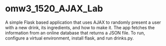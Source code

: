 # omw3_1520_AJAX_Lab
A simple Flask based application that uses AJAX to randomly present a user with a new drink, its ingredients, and how to make it. The app fetches the information
from an online database that returns a JSON file. To run, configure a virtual environment, install flask, and run drinks.py.

